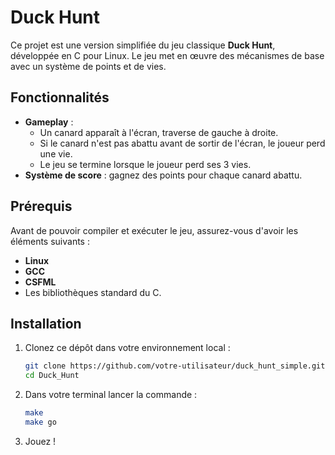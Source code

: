 # Duck Hunt

Ce projet est une version simplifiée du jeu classique **Duck Hunt**, développée en C pour Linux. Le jeu met en œuvre des mécanismes de base avec un système de points et de vies.

## Fonctionnalités

- **Gameplay** :  
  - Un canard apparaît à l'écran, traverse de gauche à droite.  
  - Si le canard n'est pas abattu avant de sortir de l'écran, le joueur perd une vie.  
  - Le jeu se termine lorsque le joueur perd ses 3 vies.  
- **Système de score** : gagnez des points pour chaque canard abattu.

## Prérequis

Avant de pouvoir compiler et exécuter le jeu, assurez-vous d'avoir les éléments suivants :  

- **Linux**
- **GCC** 
- **CSFML**
- Les bibliothèques standard du C.

## Installation

1. Clonez ce dépôt dans votre environnement local :  
   ```bash
   git clone https://github.com/votre-utilisateur/duck_hunt_simple.git
   cd Duck_Hunt
2. Dans votre terminal lancer la commande :
   ```bash
   make
   make go
3. Jouez !
